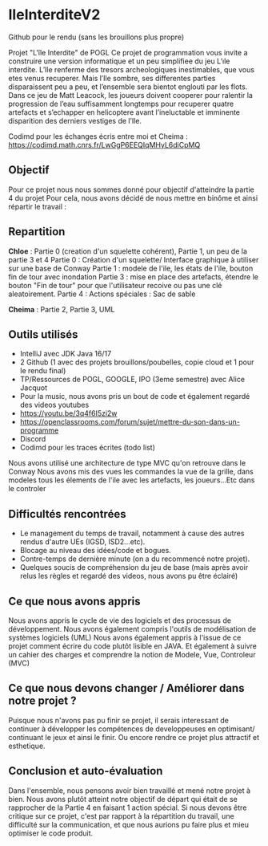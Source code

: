 # IleInterditeV2
Github pour le rendu (sans les brouillons plus propre)

Projet "L'île Interdite" de POGL
Ce projet de programmation vous invite a construire
une version informatique et un peu simplifiee du jeu L’ıle
interdite. L’Ile renferme des tresors archeologiques inestimables, que vous etes venus recuperer. Mais l’Ile sombre, ses
differentes parties disparaissent peu a peu, et l’ensemble sera
bientot englouti par les flots. Dans ce jeu de Matt Leacock,
les joueurs doivent cooperer pour ralentir la progression de
l’eau suffisamment longtemps pour recuperer quatre artefacts
et s’echapper en helicoptere avant l’ineluctable et imminente
disparition des derniers vestiges de l’Ile.

Codimd pour les échanges écris entre moi et Cheima : https://codimd.math.cnrs.fr/LwGgP6EEQIqMHyL6diCpMQ

## Objectif

Pour ce projet nous nous sommes donné pour objectif d'atteindre la partie 4 du projet
Pour cela, nous avons décidé de nous mettre en binôme et ainsi répartir le travail :

## Repartition

**Chloe** : Partie 0 (creation d'un squelette cohérent), Partie 1, un peu de la partie 3 et 4
Partie 0 : Création d'un squelette/ Interface graphique à utiliser sur une base de Conway
Partie 1 : modele de l'ile, les états de l'ile, bouton fin de tour avec inondation
Partie 3 : mise en place des artefacts, étendre le bouton "Fin de tour" pour que l'utilisateur recoive ou pas une clé aleatoirement.
Partie 4 : Actions spéciales : Sac de sable


**Cheima** : Partie 2, Partie 3, UML


## Outils utilisés

- IntelliJ avec JDK Java 16/17
- 2 Github (1 avec des projets brouillons/poubelles, copie cloud et 1 pour le rendu final)
- TP/Ressources de POGL, GOOGLE, IPO (3eme semestre) avec Alice Jacquot
- Pour la music, nous avons pris un bout de code et également regardé des videos youtubes
- https://youtu.be/3q4f6I5zi2w
- https://openclassrooms.com/forum/sujet/mettre-du-son-dans-un-programme
- Discord
- Codimd pour les traces écrites (todo list)

Nous avons utilisé une architecture de type MVC qu'on retrouve dans le Conway
Nous avons mis des vues les commandes la vue de la grille, dans modeles tous les élements de l'ile avec les artefacts, les joueurs...Etc
dans le controler

## Difficultés rencontrées

- Le management du temps de travail, notamment à cause des autres rendus d'autre UEs (IGSD, ISD2...etc).
- Blocage au niveau des idées/code et bogues.
- Contre-temps de dernière minute (on a du recommencé notre projet).
- Quelques soucis de compréhension du jeu de base (mais après avoir relus les règles et regardé des videos, nous avons pu être éclairé)

## Ce que nous avons appris

Nous avons appris le cycle de vie des logiciels et des processus de développement. Nous avons également compris l'outils de modélisation de systèmes logiciels (UML)
Nous avons également appris à l'issue de ce projet comment écrire du code plutôt lisible en JAVA. 
Et également à suivre un cahier des charges et comprendre la notion de Modele, Vue, Controleur (MVC)

## Ce que nous devons changer / Améliorer dans notre projet ?

Puisque nous n'avons pas pu finir se projet, il serais interessant de continuer à développer les compétences de developpeuses en optimisant/ continuant le jeux et ainsi le finir. Ou encore rendre ce projet plus attractif et esthetique.

## Conclusion et auto-évaluation

Dans l'ensemble, nous pensons avoir bien travaillé et mené notre projet à bien. Nous avons plutôt atteint notre objectif de départ qui était de se rapprocher de la Partie 4 en faisant 1 action spécial. Si nous devons être critique sur ce projet, c'est par rapport à la répartition du travail, une difficulté sur la communication, et que nous aurions pu faire plus et mieu optimiser le code produit.

